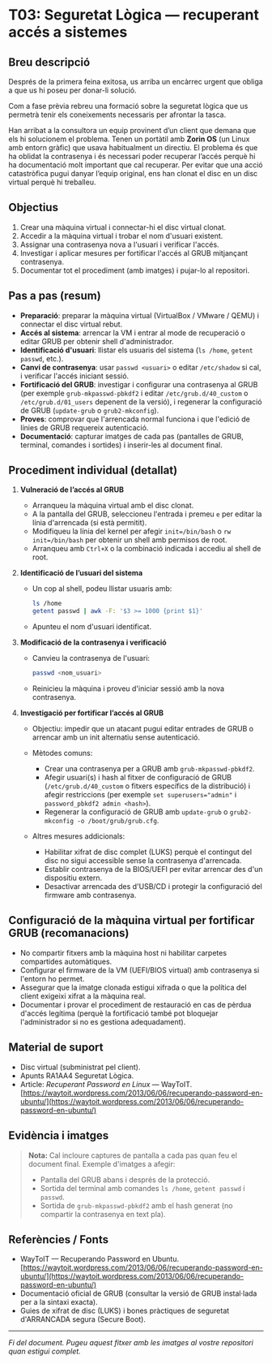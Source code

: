 # T03: Seguretat Lògica — recuperant accés a sistemes

## Breu descripció

Després de la primera feina exitosa, us arriba un encàrrec urgent que obliga a que us hi poseu per donar-li solució.

Com a fase prèvia rebreu una formació sobre la seguretat lògica que us permetrà tenir els coneixements necessaris per afrontar la tasca.

Han arribat a la consultora un equip provinent d’un client que demana que els hi solucionem el problema. Tenen un portàtil amb **Zorin OS** (un Linux amb entorn gràfic) que usava habitualment un directiu. El problema és que ha oblidat la contrasenya i és necessari poder recuperar l’accés perquè hi ha documentació molt important que cal recuperar. Per evitar que una acció catastròfica pugui danyar l’equip original, ens han clonat el disc en un disc virtual perquè hi treballeu.

## Objectius

1. Crear una màquina virtual i connectar-hi el disc virtual clonat.
2. Accedir a la màquina virtual i trobar el nom d'usuari existent.
3. Assignar una contrasenya nova a l'usuari i verificar l'accés.
4. Investigar i aplicar mesures per fortificar l'accés al GRUB mitjançant contrasenya.
5. Documentar tot el procediment (amb imatges) i pujar-lo al repositori.

## Pas a pas (resum)

* **Preparació**: preparar la màquina virtual (VirtualBox / VMware / QEMU) i connectar el disc virtual rebut.
* **Accés al sistema**: arrencar la VM i entrar al mode de recuperació o editar GRUB per obtenir shell d'administrador.
* **Identificació d'usuari**: llistar els usuaris del sistema (`ls /home`, `getent passwd`, etc.).
* **Canvi de contrasenya**: usar `passwd <usuari>` o editar `/etc/shadow` si cal, i verificar l'accés iniciant sessió.
* **Fortificació del GRUB**: investigar i configurar una contrasenya al GRUB (per exemple `grub-mkpasswd-pbkdf2` i editar `/etc/grub.d/40_custom` o `/etc/grub.d/01_users` depenent de la versió), i regenerar la configuració de GRUB (`update-grub` o `grub2-mkconfig`).
* **Proves**: comprovar que l'arrencada normal funciona i que l'edició de línies de GRUB requereix autenticació.
* **Documentació**: capturar imatges de cada pas (pantalles de GRUB, terminal, comandes i sortides) i inserir-les al document final.

## Procediment individual (detallat)

1. **Vulneració de l’accés al GRUB**

   * Arranqueu la màquina virtual amb el disc clonat.
   * A la pantalla del GRUB, seleccioneu l'entrada i premeu `e` per editar la línia d'arrencada (si està permitit).
   * Modifiqueu la línia del kernel per afegir `init=/bin/bash` o `rw init=/bin/bash` per obtenir un shell amb permisos de root.
   * Arranqueu amb `Ctrl+X` o la combinació indicada i accediu al shell de root.

2. **Identificació de l’usuari del sistema**

   * Un cop al shell, podeu llistar usuaris amb:

     ```bash
     ls /home
     getent passwd | awk -F: '$3 >= 1000 {print $1}'
     ```
   * Apunteu el nom d'usuari identificat.

3. **Modificació de la contrasenya i verificació**

   * Canvieu la contrasenya de l'usuari:

     ```bash
     passwd <nom_usuari>
     ```
   * Reinicieu la màquina i proveu d'iniciar sessió amb la nova contrasenya.

4. **Investigació per fortificar l’accés al GRUB**

   * Objectiu: impedir que un atacant pugui editar entrades de GRUB o arrencar amb un init alternatiu sense autenticació.
   * Mètodes comuns:

     * Crear una contrasenya per a GRUB amb `grub-mkpasswd-pbkdf2`.
     * Afegir usuari(s) i hash al fitxer de configuració de GRUB (`/etc/grub.d/40_custom` o fitxers específics de la distribució) i afegir restriccions (per exemple `set superusers="admin"` i `password_pbkdf2 admin <hash>`).
     * Regenerar la configuració de GRUB amb `update-grub` o `grub2-mkconfig -o /boot/grub/grub.cfg`.
   * Altres mesures addicionals:

     * Habilitar xifrat de disc complet (LUKS) perquè el contingut del disc no sigui accessible sense la contrasenya d'arrencada.
     * Establir contrasenya de la BIOS/UEFI per evitar arrencar des d'un dispositiu extern.
     * Desactivar arrencada des d'USB/CD i protegir la configuració del firmware amb contrasenya.

## Configuració de la màquina virtual per fortificar GRUB (recomanacions)

* No compartir fitxers amb la màquina host ni habilitar carpetes compartides automàtiques.
* Configurar el firmware de la VM (UEFI/BIOS virtual) amb contrasenya si l'entorn ho permet.
* Assegurar que la imatge clonada estigui xifrada o que la política del client exigeixi xifrat a la màquina real.
* Documentar i provar el procediment de restauració en cas de pèrdua d'accés legítima (perquè la fortificació també pot bloquejar l'administrador si no es gestiona adequadament).

## Material de suport

* Disc virtual (subministrat pel client).
* Apunts RA1AA4 Seguretat Lògica.
* Article: *Recuperant Password en Linux* — WayToIT.
  [https://waytoit.wordpress.com/2013/06/06/recuperando-password-en-ubuntu/](https://waytoit.wordpress.com/2013/06/06/recuperando-password-en-ubuntu/)

## Evidència i imatges

> **Nota:** Cal incloure captures de pantalla a cada pas quan feu el document final. Exemple d'imatges a afegir:
>
> * Pantalla del GRUB abans i després de la protecció.
> * Sortida del terminal amb comandes `ls /home`, `getent passwd` i `passwd`.
> * Sortida de `grub-mkpasswd-pbkdf2` amb el hash generat (no compartir la contrasenya en text pla).

## Referències / Fonts

* WayToIT — Recuperando Password en Ubuntu. [https://waytoit.wordpress.com/2013/06/06/recuperando-password-en-ubuntu/](https://waytoit.wordpress.com/2013/06/06/recuperando-password-en-ubuntu/)
* Documentació oficial de GRUB (consultar la versió de GRUB instal·lada per a la sintaxi exacta).
* Guies de xifrat de disc (LUKS) i bones pràctiques de seguretat d'ARRANCADA segura (Secure Boot).

---

*Fi del document. Pugeu aquest fitxer amb les imatges al vostre repositori quan estigui complet.*


